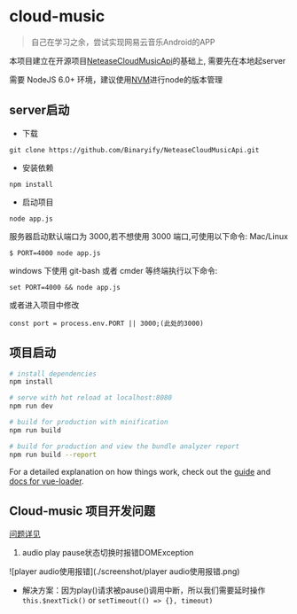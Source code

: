 # cloud-music

> 自己在学习之余，尝试实现网易云音乐Android的APP

本项目建立在开源项目[NeteaseCloudMusicApi](https://github.com/Binaryify/NeteaseCloudMusicApi)的基础上, 需要先在本地起server

需要 NodeJS 6.0+ 环境，建议使用[NVM](https://github.com/coreybutler/nvm-windows/releases)进行node的版本管理

## server启动
- 下载
```
git clone https://github.com/Binaryify/NeteaseCloudMusicApi.git
```

- 安装依赖
```
npm install
```

- 启动项目
```
node app.js
```
服务器启动默认端口为 3000,若不想使用 3000 端口,可使用以下命令: Mac/Linux
```
$ PORT=4000 node app.js
```

windows 下使用 git-bash 或者 cmder 等终端执行以下命令:
```
set PORT=4000 && node app.js
```
或者进入项目中修改
```
const port = process.env.PORT || 3000;(此处的3000)
```

## 项目启动

``` bash
# install dependencies
npm install

# serve with hot reload at localhost:8080
npm run dev

# build for production with minification
npm run build

# build for production and view the bundle analyzer report
npm run build --report
```

For a detailed explanation on how things work, check out the [guide](http://vuejs-templates.github.io/webpack/) and [docs for vue-loader](http://vuejs.github.io/vue-loader).

## Cloud-music 项目开发问题

[问题详见](https://maxiang.io/)

1.  audio play pause状态切换时报错DOMException

![player audio使用报错](./screenshot/player audio使用报错.png)

- 解决方案：因为play()请求被pause()调用中断，所以我们需要延时操作
`this.$nextTick()` or `setTimeout(() => {}, timeout)`

